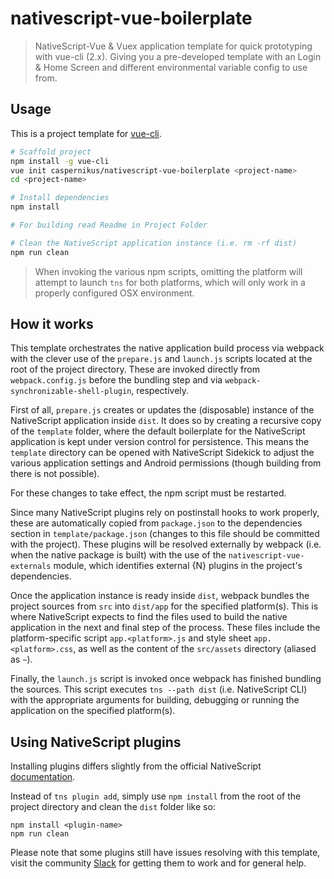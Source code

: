 # nativescript-vue-boilerplate

> NativeScript-Vue & Vuex application template for quick prototyping with vue-cli (2.x). 
> Giving you a pre-developed template with an Login & Home Screen and different environmental variable config to use from.

## Usage

This is a project template for [vue-cli](https://github.com/vuejs/vue-cli/tree/master).

``` bash
# Scaffold project
npm install -g vue-cli
vue init caspernikus/nativescript-vue-boilerplate <project-name>
cd <project-name>

# Install dependencies
npm install

# For building read Readme in Project Folder

# Clean the NativeScript application instance (i.e. rm -rf dist)
npm run clean
```

> When invoking the various npm scripts, omitting the platform will attempt to launch `tns` for both platforms, which will only work in a properly configured OSX environment.

## How it works

This template orchestrates the native application build process via webpack with the clever use of the `prepare.js` and `launch.js` scripts located at the root of the project directory.
These are invoked directly from `webpack.config.js` before the bundling step and via `webpack-synchronizable-shell-plugin`, respectively.

First of all, `prepare.js` creates or updates the (disposable) instance of the NativeScript application inside `dist`.
It does so by creating a recursive copy of the `template` folder, where the default boilerplate for the NativeScript application is kept under version control for persistence.
This means the `template` directory can be opened with NativeScript Sidekick to adjust the various application settings and Android permissions (though building from there is not possible).

For these changes to take effect, the npm script must be restarted.

Since many NativeScript plugins rely on postinstall hooks to work properly, these are automatically copied from `package.json` to the dependencies section in `template/package.json` (changes to this file should be committed with the project).
These plugins will be resolved externally by webpack (i.e. when the native package is built) with the use of the `nativescript-vue-externals` module, which identifies external {N} plugins in the project's dependencies.

Once the application instance is ready inside `dist`, webpack bundles the project sources from `src` into `dist/app` for the specified platform(s).
This is where NativeScript expects to find the files used to build the native application in the next and final step of the process.
These files include the platform-specific script `app.<platform>.js` and style sheet `app.<platform>.css`, as well as the content of the `src/assets` directory (aliased as `~`).

Finally, the `launch.js` script is invoked once webpack has finished bundling the sources. This script executes `tns --path dist` (i.e. NativeScript CLI) with the appropriate arguments for building, debugging or running the application on the specified platform(s).

## Using NativeScript plugins

Installing plugins differs slightly from the official NativeScript [documentation](https://docs.nativescript.org/plugins/plugins#installing-plugins).

Instead of `tns plugin add`, simply use `npm install` from the root of the project directory and clean the `dist` folder like so:

```shell
npm install <plugin-name>
npm run clean
```

Please note that some plugins still have issues resolving with this template, visit the community [Slack](https://developer.telerik.com/wp-login.php?action=slack-invitation) for getting them to work and for general help.

